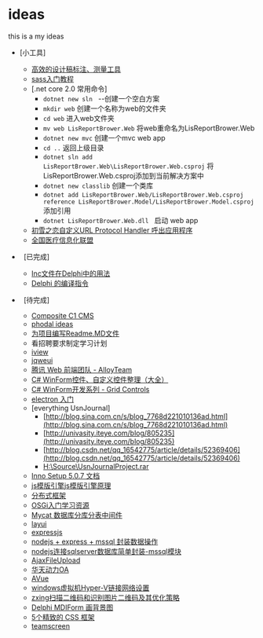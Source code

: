 # ideas
this is a my ideas
*	[小工具]
	*	[高效的设计稿标注、测量工具](http://www.getmarkman.com/)
	*	[sass入门教程](http://www.w3cplus.com/sassguide/)		
	*	[.net core 2.0 常用命令]
		* ``dotnet new sln``   --创建一个空白方案 
		* ``mkdir web``  创建一个名称为web的文件夹
		* ``cd web``  进入web文件夹 
		* ``mv web LisReportBrower.Web``   将web重命名为LisReportBrower.Web  
		* ``dotnet new mvc``   创建一个mvc web app  
		* ``cd ..``   返回上级目录  
		* ``dotnet sln add LisReportBrower.Web\LisReportBrower.Web.csproj``   将LisReportBrower.Web.csproj添加到当前解决方案中  
		* ``dotnet new classlib``   创建一个类库  
		* ``dotnet add LisReportBrower.Web/LisReportBrower.Web.csproj reference LisReportBrower.Model/LisReportBrower.Model.csproj`` 添加引用 
		* ``dotnet LisReportBrower.Web.dll``   启动 web app  
	*	[初雪之恋自定义URL Protocol Handler 呼出应用程序](http://www.cnblogs.com/wang726zq/archive/2012/12/11/UrlProtocol.html)
	*	[全国医疗信息化联盟](http://chisc.net)

*   [已完成]
	*	[Inc文件在Delphi中的用法](http://blog.csdn.net/webroad/article/details/3049359)
	*	[Delphi 的编译指令](https://www.cnblogs.com/del/archive/2008/12/17/1356774.html)
*   [待完成]
	*	[Composite C1 CMS](http://www.cnblogs.com/Leo_wl/p/3145195.html)
	*	[phodal ideas](https://github.com/phodal/ideas)
	*	[为项目编写Readme.MD文件](http://ju.outofmemory.cn/entry/76290)
	*	看招聘要求制定学习计划 
	*	[iview](https://www.iviewui.com/)
	*	[jqweui](http://jqweui.com/)
	*	[腾讯 Web 前端团队 - AlloyTeam](http://alloyteam.github.io/)
	*	[C# WinForm控件、自定义控件整理（大全）](http://www.cnblogs.com/top5/archive/2010/04/29/1724039.html)
	*	[C# WinForm开发系列 - Grid Controls](http://www.cnblogs.com/peterzb/archive/2009/05/29/1491781.html)
	*	[electron 入门](http://www.cnblogs.com/auh2010006/p/5717845.html)
	*	[everything UsnJournal]
		*	[http://blog.sina.com.cn/s/blog_7768d221010136ad.html](http://blog.sina.com.cn/s/blog_7768d221010136ad.html)
		*	[http://univasity.iteye.com/blog/805235](http://univasity.iteye.com/blog/805235)
		*	[http://blog.csdn.net/qq_16542775/article/details/52369406](http://blog.csdn.net/qq_16542775/article/details/52369406)
		*	[H:\Source\UsnJournalProject.rar](H:\Source\UsnJournalProject.rar)
	*	[Inno Setup 5.0.7 文档](https://wenku.baidu.com/view/620e2679168884868762d612.html)
	*	[js模版引擎](http://blog.csdn.net/Marksinoberg/article/details/73187556?utm_source=tuicool&utm_medium=referral)[js模版引擎原理](http://www.cnblogs.com/hustskyking/p/principle-of-javascript-template.html)
	*	[分布式框架](http://www.cnblogs.com/Andon_liu/p/5353488.html)
	*	[OSGi入门学习资源](http://www.osgi.com.cn/article/7289520)
	*	[Mycat 数据库分库分表中间件](http://www.mycat.io/)
	*	[layui](http://www.layui.com/)
	*	[expressjs](http://www.expressjs.com.cn/)
	*	[nodejs + express + mssql 封装数据操作](https://segmentfault.com/a/1190000010324061)
	*	[nodejs连接sqlserver数据库简单封装-mssql模块](http://blog.csdn.net/zzwwjjdj1/article/details/51911270)
	*	[AjaxFileUpload](https://github.com/davgothic/AjaxFileUpload)
	*	[华天动力OA](http://demo.oa8000.com)
	*	[AVue](https://gitee.com/woerwin/avue)
	*	[windows虚拟机Hyper-V链接网络设置](https://blog.csdn.net/cesarean/article/details/62420607)
	*	[zxing扫描二维码和识别图片二维码及其优化策略](http://iluhcm.com/2016/01/08/scan-qr-code-and-recognize-it-from-picture-fastly-using-zxing/)
	*	[Delphi MDIForm 画背景图](http://blog.sina.com.cn/s/blog_4ad042e50102e150.html)
	*	[5个精致的 CSS 框架](https://blog.gitee.com/2018/05/02/weekly70/?from=20180506)
	*	[teamscreen](https://github.com/boonkerz/teamscreen)
